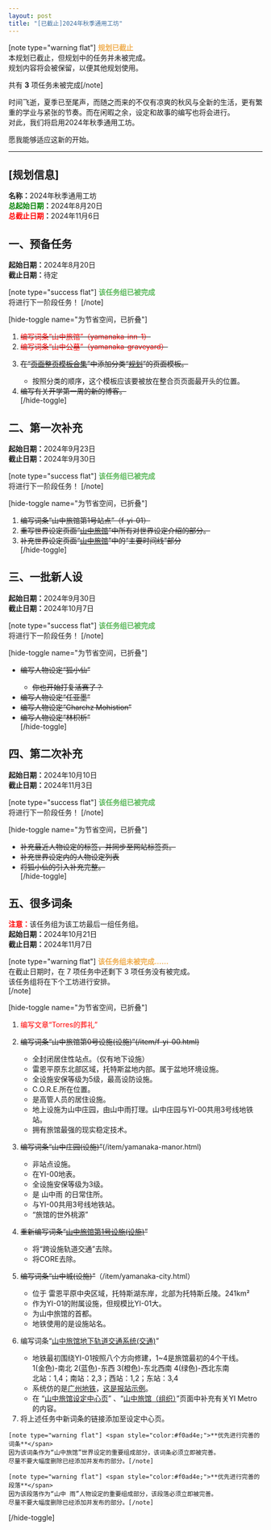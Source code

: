 ```yaml
---
layout: post
title: "[已截止]2024年秋季通用工坊"
---
```



<p>[note type="warning flat"] <span style="color:#f0ad4e;"><strong>规划已截止</strong></span><br>本规划已截止，但规划中的任务并未被完成。<br>规划内容将会被保留，以便其他规划使用。</p><p>共有 <strong>3</strong> 项任务未被完成[/note]</p><p>时间飞逝，夏季已至尾声，而随之而来的不仅有凉爽的秋风与全新的生活，更有繁重的学业与紧张的节奏。而在闲暇之余，设定和故事的编写也将会进行。<br>对此，我们将启用2024年秋季通用工坊。</p><p>愿我能够适应这新的开始。</p><hr><h2>[规划信息]</h2><p><strong>名称：</strong>2024年秋季通用工坊<br><strong><span style="color:green;">总起始日期</span>：</strong>2024年8月20日<br><strong><span style="color:red;">总截止日期</span>：</strong>2024年11月6日</p><h2>一、预备任务</h2><p><strong>起始日期：</strong>2024年8月20日<br><strong>截止日期：</strong>待定</p><p>[note type="success flat"] <span style="color:#5cb85c;"><strong>该任务组已被完成</strong></span><br>将进行下一阶段任务！ [/note]</p><p>[hide-toggle name="为节省空间，已折叠"]</p><ol><li><del><span style="color:red;">编写词条“山中旅馆”（yamanaka-inn-1）</span></del></li><li><del><span style="color:red;">编写词条“山中公墓”（yamanaka-graveyard）</span></del></li><li><p><del>在“<a href="/index.php/fullpage-template.html">页面整页模板合集</a>”中添加分类“<a href="/index.php/category/plan/">规划</a>”的页面模板。</del></p><ul><li>按照分类的顺序，这个模板应该要被放在整合页页面最开头的位置。</li></ul></li><li><del>编写有关开学第一周的新的博客。</del><br>[/hide-toggle]</li></ol><h2>二、第一次补充</h2><p><strong>起始日期：</strong>2024年9月23日<br><strong>截止日期：</strong>2024年9月30日</p><p>[note type="success flat"] <span style="color:#5cb85c;"><strong>该任务组已被完成</strong></span><br>将进行下一阶段任务！ [/note]</p><p>[hide-toggle name="为节省空间，已折叠"]</p><ol><li><del>编写词条“山中旅馆第1号站点”（f-yi-01）</del></li><li><del>重写世界设定页面“<a href="/index.php/worldsetting/yamanaka-inn.html">山中旅馆</a>”中所有对世界设定介绍的部分。</del></li><li><del>补充世界设定页面“<a href="/index.php/worldsetting/yamanaka-inn.html">山中旅馆</a>”中的“主要时间线”部分</del><br>[/hide-toggle]</li></ol><h2>三、一批新人设</h2><p><strong>起始日期：</strong>2024年9月30日<br><strong>截止日期：</strong>2024年10月7日</p><p>[note type="success flat"] <span style="color:#5cb85c;"><strong>该任务组已被完成</strong></span><br>将进行下一阶段任务！ [/note]</p><p>[hide-toggle name="为节省空间，已折叠"]</p><ul><li><p><del>编写人物设定“狐小仙”</del></p><ul><li><del>你也开始打复活赛了？</del></li></ul></li><li><del>编写人物设定“任亚墨”</del></li><li><del>编写人物设定“Charchz Mohistion”</del></li><li><del>编写人物设定“林枳析”</del><br>[/hide-toggle]</li></ul><h2>四、第二次补充</h2><p><strong>起始日期：</strong>2024年10月10日<br><strong>截止日期：</strong>2024年11月3日</p><p>[note type="success flat"] <span style="color:#5cb85c;"><strong>该任务组已被完成</strong></span><br>将进行下一阶段任务！ [/note]</p><p>[hide-toggle name="为节省空间，已折叠"]</p><ul><li><del>补充最近人物设定的标签，并同步至网站标签页。</del></li><li><del>补充世界设定内的人物设定列表</del></li><li><del>将狐小仙的引入补充完整。</del><br>[/hide-toggle]</li></ul><h2>五、很多词条</h2><p><strong><span style="color:red;">注意：</span></strong>该任务组为该工坊最后一组任务组。<br><strong>起始日期：</strong>2024年10月21日<br><strong>截止日期：</strong>2024年11月7日</p><p>[note type="warning flat"] <span style="color:#f0ad4e;"><strong>该任务组未被完成……</strong></span> <br>在截止日期时，在 7 项任务中还剩下 3 项任务没有被完成。<br>该任务组将在下个工坊进行安排。<br>[/note]</p><p>[hide-toggle name="为节省空间，已折叠"]</p><ol><li><span style="color:red;">编写文章“Torres的葬礼”</span></li><li><p><del>编写词条“山中旅馆第0号设施(设施)”(/item/f-yi-00.html)</del></p><ul><li>全封闭居住性站点。（仅有地下设施）</li><li>雷恩平原东北部区域，托特斯盆地内部。属于盆地环境设施。</li><li>全设施安保等级为5级，最高设防设施。</li><li>C.O.R.E.所在位置。</li><li>是高管人员的居住设施。</li><li>地上设施为山中庄园，由山中雨打理。山中庄园与YI-00共用3号线地铁站。</li><li>拥有旅馆最强的现实稳定技术。</li></ul></li><li><p><del>编写词条“山中庄园(设施)”</del>(/item/yamanaka-manor.html)</p><ul><li>非站点设施。</li><li>在YI-00地表。</li><li>全设施安保等级为3级。</li><li>是 山中雨 的日常住所。</li><li>与YI-00共用3号线地铁站。</li><li>“旅馆的世外桃源”</li></ul></li><li><p><del>重新编写词条“<a href="https://mount-rain.link/index.php/item/f-yi-01.html">山中旅馆第1号设施(设施)</a>”</del></p><ul><li>将“跨设施轨道交通”去除。</li><li>将CORE去除。</li></ul></li><li><p><del>编写词条“山中城(设施)”</del>（/item/yamanaka-city.html）</p><ul><li>位于 雷恩平原中央区域，托特斯湖东岸，北部为托特斯丘陵。241km²</li><li>作为YI-01的附属设施，但规模比YI-01大。</li><li>为山中旅馆的首都。</li><li>地铁使用的是设施站名。</li></ul></li><li><p>编写词条“<a href="https://mount-rain.link/index.php/item/yi-metro-system.html">山中旅馆地下轨道交通系统(交通)</a>”</p><ul><li>地铁最初围绕YI-01按照八个方向修建，1~4是旅馆最初的4个干线。<br>1(金色)-南北 2(蓝色)-东西 3(橙色)-东北西南 4(绿色)-西北东南 <br>北站：1,4；南站：2,3；西站：1,2；东站：3,4</li><li>系统仿的是<a href="https://baike.baidu.com/item/%E5%B9%BF%E5%B7%9E%E5%9C%B0%E9%93%81/1579058">广州地铁</a>，<a href="https://baike.baidu.com/item/%E5%B9%BF%E5%B7%9E%E5%9C%B0%E9%93%81%E6%8A%A5%E7%AB%99%E7%A4%BA%E4%BE%8B/22925408">这是报站示例</a>。</li><li>在 “<a href="https://mount-rain.link/index.php/worldsetting/yamanaka-inn.html">山中旅馆设定中心页</a>” 、“<a href="https://mount-rain.link/index.php/item/yamanaka-inn-1.html">山中旅馆（组织）</a>”页面中补充有关YI Metro的内容。</li></ul></li><li>将上述任务中新词条的链接添加至设定中心页。</li></ol><pre><code class="lang-other">[note type=&quot;warning flat&quot;] &lt;span style=&quot;color:#f0ad4e;&quot;&gt;**优先进行完善的词条**&lt;/span&gt;
因为该词条作为“山中旅馆”世界设定的重要组成部分，该词条必须立即被完善。
尽量不要大幅度删除已经添加并发布的部分。[/note]</code></pre><pre><code class="lang-other">[note type=&quot;warning flat&quot;] &lt;span style=&quot;color:#f0ad4e;&quot;&gt;**优先进行完善的段落**&lt;/span&gt;
因为该段落作为“山中 雨”人物设定的重要组成部分，该段落必须立即被完善。
尽量不要大幅度删除已经添加并发布的部分。[/note]</code></pre><p>[/hide-toggle]</p>

